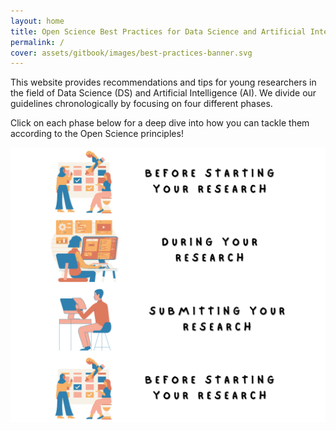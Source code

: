 ```yaml
---
layout: home
title: Open Science Best Practices for Data Science and Artificial Intelligence
permalink: /
cover: assets/gitbook/images/best-practices-banner.svg
---
```


This website provides recommendations and tips for young researchers in the field of Data Science
(DS) and Artificial Intelligence (AI). We divide our guidelines chronologically by focusing on four different phases.

Click on each phase below for a deep dive into how you can tackle them according to the Open Science principles!


<a href="https://nfdi4ds.github.io/ds-best-practices/jekyll/2019-04-27-before_research.html"><img src="assets/gitbook/images/before.svg"
     alt=""
     style="float: left; margin-right: 10px;" /></a>

<a href="https://nfdi4ds.github.io/ds-best-practices/jekyll/2019-04-28-during_research.html"><img src="assets/gitbook/images/during.svg"
     alt=""
     style="float: left; margin-right: 10px;" /></a>

<a href="https://nfdi4ds.github.io/ds-best-practices/jekyll/2019-04-29-submitting.html"><img src="assets/gitbook/images/submit.svg"
     alt=""
     style="float: left; margin-right: 10px;" /></a>

<a href="https://nfdi4ds.github.io/ds-best-practices/jekyll/2021-08-10-publishing.html"><img src="assets/gitbook/images/before.svg"
     alt=""
     style="float: left; margin-right: 10px;" /></a>

